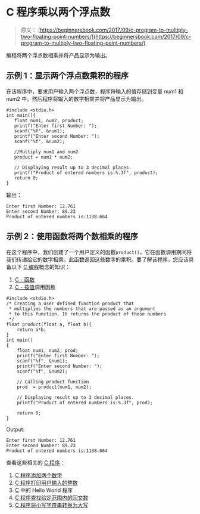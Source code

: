 # C 程序乘以两个浮点数

> 原文： [https://beginnersbook.com/2017/09/c-program-to-multiply-two-floating-point-numbers/](https://beginnersbook.com/2017/09/c-program-to-multiply-two-floating-point-numbers/)

编程将两个浮点数相乘并将产品显示为输出。

## 示例 1：显示两个浮点数乘积的程序

在该程序中，要求用户输入两个浮点数，程序将输入的值存储到变量 num1 和 num2 中。然后程序将输入的数字相乘并将产品显示为输出。

```
#include <stdio.h>
int main(){
   float num1, num2, product;
   printf("Enter first Number: ");
   scanf("%f", &num1);
   printf("Enter second Number: ");
   scanf("%f", &num2);

   //Multiply num1 and num2
   product = num1 * num2;

   // Displaying result up to 3 decimal places. 
   printf("Product of entered numbers is:%.3f", product);
   return 0;
}
```

输出：

```
Enter first Number: 12.761
Enter second Number: 89.23
Product of entered numbers is:1138.664
```

## 示例 2：使用函数将两个数相乘的程序

在这个程序中，我们创建了一个用户定义的函数`product()`，它在函数调用期间将我们传递给它的数字相乘。此函数返回这些数字的乘积。要了解该程序，您应该具备以下 [C 编程](https://beginnersbook.com/2014/01/c-tutorial-for-beginners-with-examples/)概念的知识：

1.  [C - 函数](https://beginnersbook.com/2014/01/c-functions-examples/)
2.  [C - 按值](https://beginnersbook.com/2014/01/c-function-call-by-value-example/)调用函数

```
#include <stdio.h>
/* Creating a user defined function product that
 * multiplies the numbers that are passed as an argument
 * to this function. It returns the product of these numbers
 */
float product(float a, float b){
    return a*b;
}
int main()
{
    float num1, num2, prod;
    printf("Enter first Number: ");
    scanf("%f", &num1);
    printf("Enter second Number: ");
    scanf("%f", &num2);

    // Calling product function
    prod  = product(num1, num2);

    // Displaying result up to 3 decimal places.
    printf("Product of entered numbers is:%.3f", prod);

    return 0;
}

```

Output:

```
Enter first Number: 12.761
Enter second Number: 89.23
Product of entered numbers is:1138.664
```

查看这些相关的 [C 程序](https://beginnersbook.com/2015/02/simple-c-programs/)：

1.  [C 程序添加两个数字](https://beginnersbook.com/2017/09/c-program-to-add-two-numbers/)
2.  [C 程序打印用户输入的整数](https://beginnersbook.com/2017/09/c-program-to-print-an-integer-entered-by-a-user/)
3.  [C](https://beginnersbook.com/2017/09/c-hello-world-program/) 中的 Hello World 程序
4.  [C 程序查找给定范围内的回文数](https://beginnersbook.com/2015/02/c-program-to-find-palindrome-numbers-in-a-given-range/)
5.  [C 程序将小写字符串转换为大写](https://beginnersbook.com/2015/02/c-program-to-convert-lowercase-string-to-uppercase-string/)